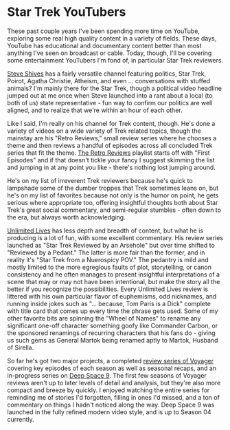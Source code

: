 <!-- BEGIN ARISE ------------------------------
Title:: "Recommendations: Irreverent Star Trek Reviewers"

Author:: "Ben Robeson"
Description:: "Some of my favorite Star Trek YouTubers."
Language:: "en"
Thumbnail:: ""
Published Date:: "2025-01-27"
Modified Date:: "2025-01-27"

content_header:: "true"
rss_hide:: "false"
comments:: "true"
---- END ARISE \\ DO NOT MODIFY THIS LINE ---->

# Star Trek YouTubers

These past couple years I've been spending more time on YouTube, exploring some real high quality content in a variety of fields. These days, YouTube has educational and documentary content better than most anything I've seen on broadcast or cable. Today, though, I'll be covering some entertainment YouTubers I'm fond of, in particular Star Trek reviewers. 

<a href="https://www.youtube.com/@SteveShives" target="_blank">Steve Shives</a> has a fairly versatile channel featuring politics, Star Trek, Poirot, Agatha Christie, Atheism, and even ... conversations with stuffed animals? I'm mainly there for the Star Trek, though a political video headline jumped out at me once when Steve launched into a rant about a local (to both of us) state representative - fun way to confirm our politics are well aligned, and to realize that we're within an hour of each other. 

Like I said, I'm really on his channel for Trek content, though. He's done a variety of videos on a wide variety of Trek related topics, though the mainstay are his "Retro Reviews," small review series where he chooses a theme and then reviews a handful of episodes across all concluded Trek series that fit the theme. <a href="https://www.youtube.com/watch?v=yWrYvtW9ZN8&list=PL0-LSnSBNIncf0tkpjOHAorxjsAhLYSW3" target="_blank">The Retro Reviews</a> playlist starts off with "First Episodes" and if that doesn't tickle your fancy I suggest skimming the list and jumping in at any point you like - there's nothing lost jumping around. 

He's on my list of irreverent Trek reviewers because he's quick to lampshade some of the dumber troppes that Trek sometimes leans on, but he's on my list of favorites because not only is the humor on point, he gets serious where appropriate too, offering insightful thoughts both about Star Trek's great social commentary, and semi-regular stumbles - often down to the era, but always worth acknowledging. 

<a href="https://www.youtube.com/@Unlimited_Lives" target="_blank">Unlimited Lives</a> has less depth and breadth of content, but what he is producing is a lot of fun, with some excellent commentary. His review series launched as "Star Trek Reviewed by an Arsehole" but over time shifted to "Reviewed by a Pedant." The latter is more fair than the former, and in reality it's "Star Trek from a Nuerospicy POV." The pedantry is mild and mostly limited to the more egregious faults of plot, storytelling, or canon consistency and he often manages to present insightful interpretations of a scene that may or may not have been intentional, but make the story all the better if you recognize the possibilities. Every Unlimited Lives review is littered with his own particular flavor of euphemisms, odd nicknames, and running inside jokes such as "... because, Tom Paris is a Dick" complete with title card that comes up every time the phrase gets used. Some of my other favorite bits are spinning the "Wheel of Names" to rename any significant one-off character something goofy like Commander Carbon, or the sponsored renamings of recurring characters that his fans do - giving us such gems as General Martok being renamed aptly to Martok, Husband of Sirella. 

So far he's got two major projects, a completed <a href="https://www.youtube.com/watch?v=vNYoj_gIbqI&list=PL4m7EfBWW-hY-7b2cu0r3BGjwCHyiAeP8" target="_blank">review series of Voyager</a> covering key episodes of each season as well as seasonal recaps, and an in-progress series on <a href="https://www.youtube.com/watch?v=WxOKgu_f0Uc&list=PL4m7EfBWW-hYIYPTOndYulWmkuJiX1YtE" target="_blank">Deep Space 9</a>. The first few seasons of Voyager reviews aren't up to later levels of detail and analysis, but they're also more compact and breeze by quickly. I enjoyed watching the entire series for reminding me of stories I'd forgotten, filling in ones I'd missed, and a ton of commentary on things I hadn't noticed along the way. Deep Space 9 was launched in the fully refined modern video style, and is up to Season 04 currently. 